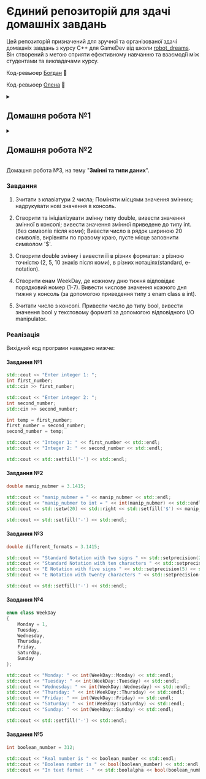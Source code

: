 # Єдиний репозиторій для здачі домашніх завдань
Цей репозиторій призначений для зручної та організованої здачі домашніх завдань з курсу С++ для GameDev від школи [robot_dreams](https://robotdreams.cc/uk). Він створений з метою сприяти ефективному навчанню та взаємодії між студентами та викладачами курсу.

Код-ревьюер [Богдан](https://github.com/bohdanpc) :man:

Код-ревьюер [Олена](https://github.com/helen-black) :woman:

<details>
  <summary><h2>Домашня робота №1</h2></summary>

## Домашнє завдання

### Опис

Домашня робота №1, на тему "**Вступ та підготовка**".

### Завдання

1. Встановіть Visual Studio IDE.
2. Скомпілюйте та запустіть першу програму.
3. Виведіть на консоль текст "I love C++!".
4. Намалюйте у консолі прямокутний трикутник символом "*".

### Реалізація

Вихідний код програми наведено нижче:

```cpp
#include <iostream>

int main()
{
    std::cout << "I love C++!\n" << std::endl;
    
    std::cout << "*\n"
              << "**\n"
              << "* *\n"
              << "*  *\n"
              << "*   *\n"
              << "*    *\n"
              << "*     *\n"
              << "*      *\n"
              << "*       *\n"
              << "**********\n";

    return 0;
}
```
</details>

<details>
  <summary><h2>Домашня робота №2</h2></summary>

## Домашнє завдання

### Опис

Домашня робота №2, на тему "**Система контролю версій Git**".

### Завдання

1. Налаштувати власний профіль на github.
2. Налаштувати git середовище за інструкцією в додаткових матеріалах.
3. Перенести домашні завдання з лекції 1 на гітхаб.

### Реалізація

Був використаний особистий профіль на github - [Denys Taranenko](https://github.com/denys-taranenko).

Також була перенесена Домашня робота №1 в єдиний репозиторій - [robot-dreams-homeworks](https://github.com/denys-taranenko/robot-dreams-homeworks).

</details>

Домашня робота №3, на тему "**Змінні та типи даних**".

### Завдання

1. Зчитати з клавіатури 2 числа; Поміняти місцями значення змінних; надрукувати нові значення в консоль. 

2. Створити та ініціалізувати змінну типу double, вивести значення змінної в консолі; вивести значення змінної приведене до типу int. (без символів після коми); Вивести число в рядок шириною 20 символів, вирівняти по правому краю, пусте місце заповнити символом '$'.

3. Створити double змінну і вивести її в різних форматах: з різною точністю (2, 5, 10 знаків після коми), в різних нотаціях(standard, e-notation).

4. Створити енам WeekDay, де кожному дню тижня відповідає порядковий номер (1-7). Вивести числове значення кожного дня тижня у консоль (за допомогою приведення типу з enam class в int).

5. Зчитати число з консолі. Привести число до типу bool, вивести значення bool у текстовому форматі за допомогою відповідного I/O manipulator.

### Реалізація

Вихідний код програми наведено нижче:

#### Завдання №1

```cpp
std::cout << "Enter integer 1: ";
int first_number;
std::cin >> first_number;

std::cout << "Enter integer 2: ";
int second_number;
std::cin >> second_number;

int temp = first_number;
first_number = second_number;
second_number = temp;

std::cout << "Integer 1: " << first_number << std::endl;
std::cout << "Integer 2: " << second_number << std::endl;

std::cout << std::setfill('-') << std::endl;
```

#### Завдання №2

```cpp
double manip_nubmer = 3.1415;

std::cout << "manip_nubmer = " << manip_nubmer << std::endl;
std::cout << "manip_nubmer to int = " << int(manip_nubmer) << std::endl;
std::cout << std::setw(20) << std::right << std::setfill('$') << manip_nubmer << std::endl;

std::cout << std::setfill('-') << std::endl;
```

#### Завдання №3

```cpp
double different_formats = 3.1415;

std::cout << "Standard Notation with two signs " << std::setprecision(2) << std::fixed << different_formats << std::endl;
std::cout << "Standard Notation with ten characters " << std::setprecision(10) << std::fixed << different_formats << std::endl;
std::cout << "E Notation with five signs " << std::setprecision(5) << std::scientific << different_formats << std::endl;
std::cout << "E Notation with twenty characters " << std::setprecision(20) << std::scientific << different_formats << std::endl;

std::cout << std::setfill('-') << std::endl;
```

#### Завдання №4

```cpp
enum class WeekDay
{
	Monday = 1,
	Tuesday,
	Wednesday,
	Thursday,
	Friday,
	Saturday,
	Sunday
};

std::cout << "Monday: " << int(WeekDay::Monday) << std::endl;
std::cout << "Tuesday: " << int(WeekDay::Tuesday) << std::endl;
std::cout << "Wednesday: " << int(WeekDay::Wednesday) << std::endl;
std::cout << "Thursday: " << int(WeekDay::Thursday) << std::endl;
std::cout << "Friday: " << int(WeekDay::Friday) << std::endl;
std::cout << "Saturday: " << int(WeekDay::Saturday) << std::endl;
std::cout << "Sunday: " << int(WeekDay::Sunday) << std::endl;

std::cout << std::setfill('-') << std::endl;
```

#### Завдання №5

```cpp
int boolean_number = 312;

std::cout << "Real number is " << boolean_number << std::endl;
std::cout << "Boolean number is " << bool(boolean_number) << std::endl;
std::cout << "In text format - " << std::boolalpha << bool(boolean_number);
```
</details>
